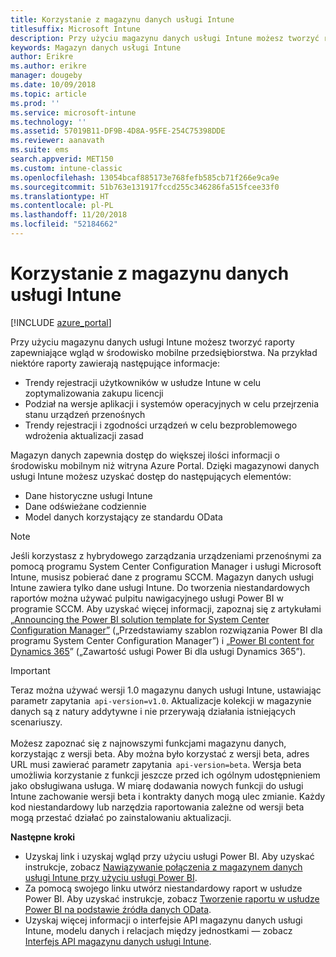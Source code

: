 ```yaml
---
title: Korzystanie z magazynu danych usługi Intune
titlesuffix: Microsoft Intune
description: Przy użyciu magazynu danych usługi Intune możesz tworzyć raporty zapewniające wgląd w środowisko mobilne przedsiębiorstwa.
keywords: Magazyn danych usługi Intune
author: Erikre
ms.author: erikre
manager: dougeby
ms.date: 10/09/2018
ms.topic: article
ms.prod: ''
ms.service: microsoft-intune
ms.technology: ''
ms.assetid: 57019B11-DF9B-4D8A-95FE-254C75398DDE
ms.reviewer: aanavath
ms.suite: ems
search.appverid: MET150
ms.custom: intune-classic
ms.openlocfilehash: 13054bcaf885173e768fefb585cb71f266e9ca9e
ms.sourcegitcommit: 51b763e131917fccd255c346286fa515fcee33f0
ms.translationtype: HT
ms.contentlocale: pl-PL
ms.lasthandoff: 11/20/2018
ms.locfileid: "52184662"
---
```

# <a name="use-the-intune-data-warehouse"></a>Korzystanie z magazynu danych usługi Intune

[!INCLUDE [azure_portal](./includes/azure_portal.md)]

Przy użyciu magazynu danych usługi Intune możesz tworzyć raporty zapewniające wgląd w środowisko mobilne przedsiębiorstwa. Na przykład niektóre raporty zawierają następujące informacje:
-   Trendy rejestracji użytkowników w usłudze Intune w celu zoptymalizowania zakupu licencji
-   Podział na wersje aplikacji i systemów operacyjnych w celu przejrzenia stanu urządzeń przenośnych
-   Trendy rejestracji i zgodności urządzeń w celu bezproblemowego wdrożenia aktualizacji zasad

Magazyn danych zapewnia dostęp do większej ilości informacji o środowisku mobilnym niż witryna Azure Portal. Dzięki magazynowi danych usługi Intune możesz uzyskać dostęp do następujących elementów:

  -  Dane historyczne usługi Intune
  -  Dane odświeżane codziennie
  -  Model danych korzystający ze standardu OData

> [!Note]
> Jeśli korzystasz z hybrydowego zarządzania urządzeniami przenośnymi za pomocą programu System Center Configuration Manager i usługi Microsoft Intune, musisz pobierać dane z programu SCCM. Magazyn danych usługi Intune zawiera tylko dane usługi Intune. Do tworzenia niestandardowych raportów można używać pulpitu nawigacyjnego usługi Power BI w programie SCCM. Aby uzyskać więcej informacji, zapoznaj się z artykułami „[Announcing the Power BI solution template for System Center Configuration Manager”]( https://powerbi.microsoft.com/blog/sccm-solution-template) („Przedstawiamy szablon rozwiązania Power BI dla programu System Center Configuration Manager”) i „[Power BI content for Dynamics 365](https://docs.microsoft.com/dynamics365/unified-operations/dev-itpro/analytics/power-bi-home-page)” („Zawartość usługi Power Bi dla usługi Dynamics 365”).

> [!Important]  
> Teraz można używać wersji 1.0 magazynu danych usługi Intune, ustawiając parametr zapytania  `api-version=v1.0`. Aktualizacje kolekcji w magazynie danych są z natury addytywne i nie przerywają działania istniejących scenariuszy.<br><br>
> Możesz zapoznać się z najnowszymi funkcjami magazynu danych, korzystając z wersji beta. Aby można było korzystać z wersji beta, adres URL musi zawierać parametr zapytania  `api-version=beta`. Wersja beta umożliwia korzystanie z funkcji jeszcze przed ich ogólnym udostępnieniem jako obsługiwana usługa. W miarę dodawania nowych funkcji do usługi Intune zachowanie wersji beta i kontrakty danych mogą ulec zmianie. Każdy kod niestandardowy lub narzędzia raportowania zależne od wersji beta mogą przestać działać po zainstalowaniu aktualizacji.

**Następne kroki**

- Uzyskaj link i uzyskaj wgląd przy użyciu usługi Power BI. Aby uzyskać instrukcje, zobacz [Nawiązywanie połączenia z magazynem danych usługi Intune przy użyciu usługi Power BI](reports-proc-get-a-link-powerbi.md).
- Za pomocą swojego linku utwórz niestandardowy raport w usłudze Power BI. Aby uzyskać instrukcje, zobacz [Tworzenie raportu w usłudze Power BI na podstawie źródła danych OData](reports-proc-create-with-odata.md).
- Uzyskaj więcej informacji o interfejsie API magazynu danych usługi Intune, modelu danych i relacjach między jednostkami<!-- , and an example of creating a custom client to retrieve data,--> — zobacz [Interfejs API magazynu danych usługi Intune](reports-nav-intune-data-warehouse.md).